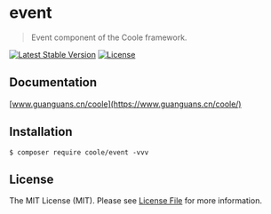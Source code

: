 # event

> Event component of the Coole framework.

[![Latest Stable Version](https://poser.pugx.org/coole/event/v)](//packagist.org/packages/coole/event)
[![License](https://poser.pugx.org/coole/event/license)](//packagist.org/packages/coole/event)

## Documentation

[www.guanguans.cn/coole](https://www.guanguans.cn/coole/)

## Installation

```shell script
$ composer require coole/event -vvv
```

## License

The MIT License (MIT). Please see [License File](LICENSE) for more information.